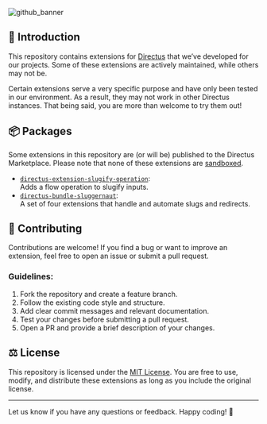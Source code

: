 ![github_banner](https://github.com/user-attachments/assets/641fecad-0b75-4fbb-9d53-22ffb0d819a8)

## 👋 Introduction
This repository contains extensions for [Directus](https://directus.io) that we’ve developed for our projects. Some of these extensions are actively maintained, while others may not be.  

Certain extensions serve a very specific purpose and have only been tested in our environment. As a result, they may not work in other Directus instances. That being said, you are more than welcome to try them out!

## 📦 Packages
Some extensions in this repository are (or will be) published to the Directus Marketplace. Please note that none of these extensions are [sandboxed](https://docs.directus.io/extensions/sandbox/introduction.html).

- [`directus-extension-slugify-operation`](https://github.com/onderwijsin/directus-extensions/blob/main/packages/directus-extension-slugify-operation):  
  Adds a flow operation to slugify inputs.
- [`directus-bundle-sluggernaut`](https://github.com/onderwijsin/directus-extensions/blob/main/packages/directus-bundle-sluggernaut):  
  A set of four extensions that handle and automate slugs and redirects.

## 🤝 Contributing
Contributions are welcome! If you find a bug or want to improve an extension, feel free to open an issue or submit a pull request.  

### Guidelines:
1. Fork the repository and create a feature branch.
2. Follow the existing code style and structure.
3. Add clear commit messages and relevant documentation.
4. Test your changes before submitting a pull request.
5. Open a PR and provide a brief description of your changes.

## ⚖️ License
This repository is licensed under the [MIT License](LICENSE). You are free to use, modify, and distribute these extensions as long as you include the original license.

---

Let us know if you have any questions or feedback. Happy coding! 🚀
